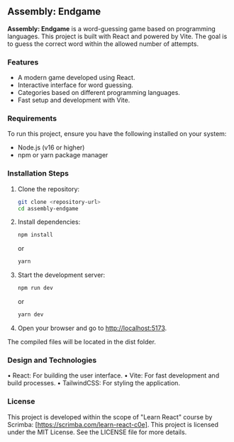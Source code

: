 ## Assembly: Endgame

**Assembly: Endgame** is a word-guessing game based on programming languages. This project is built with React and powered by Vite. The goal is to guess the correct word within the allowed number of attempts.

### Features
- A modern game developed using React.
- Interactive interface for word guessing.
- Categories based on different programming languages.
- Fast setup and development with Vite.

### Requirements

To run this project, ensure you have the following installed on your system:
- Node.js (v16 or higher)
- npm or yarn package manager

### Installation Steps

1. Clone the repository:
    ```bash
    git clone <repository-url>
    cd assembly-endgame
    ```

2. Install dependencies:
    ```bash
    npm install
    ```
    or
    ```bash
    yarn
    ```

3. Start the development server:
    ```bash
    npm run dev
    ```
    or
    ```bash
    yarn dev
    ```

4. Open your browser and go to [http://localhost:5173](http://localhost:5173).

The compiled files will be located in the dist folder.

### Design and Technologies

•	React: For building the user interface.
•	Vite: For fast development and build processes.
•	TailwindCSS: For styling the application.

### License
This project is developed within the scope of "Learn React" course by Scrimba: [https://scrimba.com/learn-react-c0e]. This project is licensed under the MIT License. See the LICENSE file for more details.




